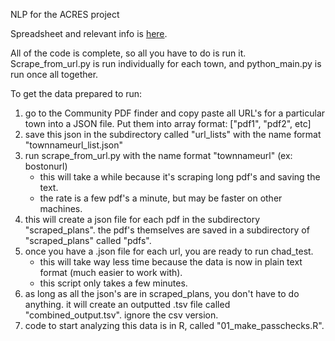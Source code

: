 NLP for the ACRES project

Spreadsheet and relevant info is [here](https://docs.google.com/spreadsheets/d/1ZOCK_w03mFO8ZMBWOLBx6P5ghzPY3lUaMccThn19m6A/edit#gid=432990246).

All of the code is complete, so all you have to do is run it.
Scrape_from_url.py is run individually for each town,
and python_main.py is run once all together.

To get the data prepared to run:
1) go to the Community PDF finder and copy paste all URL's for a particular town into a JSON file. Put them into array format: ["pdf1", "pdf2", etc]
2) save this json in the subdirectory called "url_lists" with the name format "townnameurl_list.json"
3) run scrape_from_url.py with the name format "townnameurl" (ex: bostonurl)
    - this will take a while because it's scraping long pdf's and saving the text.
    - the rate is a few pdf's a minute, but may be faster on other machines.
4) this will create a json file for each pdf in the subdirectory "scraped_plans". the pdf's themselves are saved in a subdirectory of "scraped_plans" called "pdfs".
5) once you have a .json file for each url, you are ready to run chad_test.
    - this will take way less time because the data is now in plain text format (much easier to work with).
    - this script only takes a few minutes.
6) as long as all the json's are in scraped_plans, you don't have to do anything. it will create an outputted .tsv file called "combined_output.tsv". ignore the csv version.
7) code to start analyzing this data is in R, called "01_make_passchecks.R".

